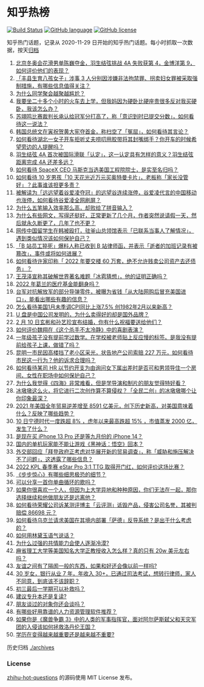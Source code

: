 # 知乎热榜
[![Build Status](https://github.com/ToWeLong/zhihu-hot-questions/workflows/CI/badge.svg)](https://github.com/ToWeLong/zhihu-hot-questions/actions)
[![GitHub language](https://img.shields.io/badge/language-golang-orange.svg)](https://golang.org/)
[![GitHub license](https://img.shields.io/github/license/ToWeLong/zhihu-hot-questions)](https://github.com/ToWeLong/zhihu-hot-questions/blob/main/LICENSE)

知乎热门话题，记录从 2020-11-29 日开始的知乎热门话题。每小时抓取一次数据，按天[归档](./archives)

<!-- BEGIN -->

1. [北京冬奥会花滑男单陈巍夺金，羽生结弦挑战 4A 失败获第 4，金博洋第 9，如何评价他们的表现？](https://www.zhihu.com/question/515709985)
1. [「丰县生育八孩女子」涉事 3 人分别因涉嫌非法拘禁罪、拐卖妇女罪被采取强制措施，有哪些信息值得关注？](https://www.zhihu.com/question/515815127)
1. [为什么同学聚会越聚越尴尬？](https://www.zhihu.com/question/20036820)
1. [我要坐二十多个小时的火车去上学，但我妈因为硬卧比硬座贵很多反对我买硬卧，我该怎么办？](https://www.zhihu.com/question/515434712)
1. [苏翊鸣比赛裁判长承认给冠军分打高了，称「意识到时已提交分数」，如何看待这一说法？](https://www.zhihu.com/question/515716997)
1. [韩国总统文在寅祝贺黄大宪夺首金，称扫空了「冤屈」，如何看待其言论？](https://www.zhihu.com/question/515710866)
1. [如何看待湖北一女子开车拒听丈夫唠叨用胶带将其封嘴绑手？你开车的时候希望旁边的人提醒吗？](https://www.zhihu.com/question/515702470)
1. [羽生结弦 4A 首次被国际滑联「认定」，这一认定具有怎样的意义？羽生结弦距离完成 4A 还差多远？](https://www.zhihu.com/question/515755839)
1. [如何看待 SpaceX CEO 马斯克当选美国工程院院士，是实至名归吗？](https://www.zhihu.com/question/515719801)
1. [如何看待 10 岁男孩「10 天花光近万元买奥特曼卡片」，老板称「家长没管好」？此事谁该担更多责？](https://www.zhihu.com/question/515519287)
1. [被解读为「远远望着谷爱凌夺冠」的远望谷连续涨停，谷爱凌代言的中国移动也涨停，如何看待谷爱凌全网刷屏？](https://www.zhihu.com/question/515558366)
1. [为什么五笔输入效率那么高，却败给了拼音输入？](https://www.zhihu.com/question/513090439)
1. [为什么有些网文，写得还挺好，正常更新了几个月，作者突然说请假一天，然后就永久断更了，几年了也不更？](https://www.zhihu.com/question/514396928)
1. [网传中国留学生在韩被殴打，驻釜山总领馆表示「已联系当事人了解情况」，遇到类似情况该如何保护自己？](https://www.zhihu.com/question/515797504)
1. [「B 站员工猝死」爆料人称已收到 B 站律师函，并表示「逝者的加班记录有被篡改」，事件或将如何进展？](https://www.zhihu.com/question/515615650)
1. [如何看待许家印称「 2022 年要交楼 60 万套，绝不允许贱卖公司资产去还债务」？](https://www.zhihu.com/question/515599568)
1. [王茂泽宣称其破解世界著名难题「冰雹猜想」，他的证明正确吗？](https://www.zhihu.com/question/514816775)
1. [2022 年葛兰的医疗基金能翻身吗？](https://www.zhihu.com/question/515535923)
1. [台军对抗解放军的部分导弹零件，被曝为省钱「从大陆网购后冒充美国进口」，能看出哪些有趣的信息？](https://www.zhihu.com/question/515718675)
1. [怎么看待美国1月未季调CPI同比上涨7.5% 创1982年2月以来新高？](https://www.zhihu.com/question/515833486)
1. [U 盘是中国公司发明的，为什么卖得好的却是国外品牌？](https://www.zhihu.com/question/485255753)
1. [2 月 10 日玄彬和孙艺珍宣布结婚，你有什么祝福要送给他们？](https://www.zhihu.com/question/515819889)
1. [如何评价魏翔在《这个杀手不太冷静》中的喜剧表演？](https://www.zhihu.com/question/514094493)
1. [一年级孩子没有提前学过数学。在学校被老师贴上反应慢的标签。是我没有提前给孩子上课，做错了吗？](https://www.zhihu.com/question/503355966)
1. [昆明一市民因高楼挡了老小区采光，状告地产公司索赔 227 万元，如何看待市民这一行为？他的诉求合理吗？](https://www.zhihu.com/question/515566049)
1. [如何看待某司 HR 以节约开支为由询问女下属出差时是否可和男领导住一个房间，女性在职场中如何保护自己？](https://www.zhihu.com/question/515729861)
1. [为什么我觉得《四海》非常难看，但是学导演和制片的朋友觉得特好看？](https://www.zhihu.com/question/514697708)
1. [冰墩墩这么火，将它进行二次创作算不算侵权？「全民二创」的冰墩墩哪个让你印象最深？](https://www.zhihu.com/question/515388930)
1. [2021 年美国全年贸易逆差增至 8591 亿美元，创下历史新高，对美国意味着什么？反映了哪些趋势？](https://www.zhihu.com/question/515562496)
1. [10 日宁德时代一度跌超 8% ，虎年以来最高跌超 15% ，市值蒸发 2000 亿，发生了什么？](https://www.zhihu.com/question/515767638)
1. [是现在买 iPhone 13 Pro 还是等九月份的 iPhone 14？](https://www.zhihu.com/question/509681741)
1. [国内的单机玩家能不能让游戏《黑神话：悟空》回本？](https://www.zhihu.com/question/511607873)
1. [外交部回应「拜登政府正考虑对华展开新的贸易调查」，称「威胁和施压解决不了问题」，这透露了哪些信息？](https://www.zhihu.com/question/515776309)
1. [2022 KPL 春季赛 eStar Pro 3:1 TTG 取得开门红，如何评价这场比赛？](https://www.zhihu.com/question/515561918)
1. [《步步惊心》有哪些细思极恐的细节？](https://www.zhihu.com/question/284545913)
1. [可以分享一首你单曲循环的歌吗？](https://www.zhihu.com/question/515095706)
1. [如果你很喜欢一个人，但因为上大学异地和种种原因，你们无法在一起，那你选择继续和他做朋友还是远离他？](https://www.zhihu.com/question/515754401)
1. [如何看待荣耀公司诉某测评博主「云评测」诋毁产品，侵害公司名誉，其被判赔偿 86698 元？](https://www.zhihu.com/question/515592221)
1. [如何看待乌克兰请求美国在其境内部署「萨德」反导系统？是出于什么考虑的？](https://www.zhihu.com/question/515476075)
1. [如何用林黛玉语气说话？](https://www.zhihu.com/question/477437160)
1. [为什么过强的共情能力会使人逐渐冷漠?](https://www.zhihu.com/question/442989420)
1. [麻省理工大学等美国知名大学正教授收入怎么样？真的只有 20w 美元左右吗？](https://www.zhihu.com/question/515608700)
1. [友谊之间有了隔阂一般的东西，如果和好还会像以前一样吗?](https://www.zhihu.com/question/513250283)
1. [30 岁女，银行从业 7 年，年收入 30+，已通过司法考试，想转行律师，家人不同意，到底该不该辞职？](https://www.zhihu.com/question/515455236)
1. [初三最后一学期可以补救吗？](https://www.zhihu.com/question/515692015)
1. [建议专升本还是复读?](https://www.zhihu.com/question/514896715)
1. [朋友谈过的对象你还会谈吗？](https://www.zhihu.com/question/511885980)
1. [有哪些好用靠谱的人力资源管理软件推荐？](https://www.zhihu.com/question/20270750)
1. [如果你是《魔兽争霸 3》中的人类的军事指挥官，面对阿尔萨斯弑父和天灾军团的入侵该如何拯救洛丹伦王国？](https://www.zhihu.com/question/511601559)
1. [学历在变得越来越重要还是越来越不重要?](https://www.zhihu.com/question/514731802)

<!-- END -->

历史归档 [./archives](./archives)


### License
[zhihu-hot-questions](https://github.com/towelong/zhihu-hot-questions) 的源码使用 MIT License 发布。